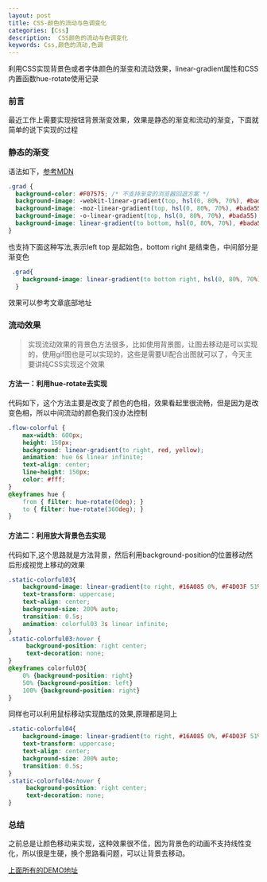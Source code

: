 ```yaml
---
layout: post
title: CSS-颜色的流动与色调变化
categories: [Css]
description:  CSS颜色的流动与色调变化
keywords: Css,颜色的流动,色调
---
```


利用CSS实现背景色或者字体颜色的渐变和流动效果，linear-gradient属性和CSS内置函数hue-rotate使用记录

### 前言
最近工作上需要实现按钮背景渐变效果，效果是静态的渐变和流动的渐变，下面就简单的说下实现的过程

### 静态的渐变

语法如下，[参考MDN](https://developer.mozilla.org/zh-CN/docs/Web/CSS/gradient/linear-gradient)

```css
.grad {
  background-color: #F07575; /* 不支持渐变的浏览器回退方案 */
  background-image: -webkit-linear-gradient(top, hsl(0, 80%, 70%), #bada55); /* 支持 Chrome 25 and Safari 6, iOS 6.1, Android 4.3 */
  background-image: -moz-linear-gradient(top, hsl(0, 80%, 70%), #bada55); /* 支持 Firefox (3.6 to 15) */
  background-image: -o-linear-gradient(top, hsl(0, 80%, 70%), #bada55); /* 支持旧 Opera (11.1 to 12.0) */
  background-image: linear-gradient(to bottom, hsl(0, 80%, 70%), #bada55); /* 标准语法; 需要最新版本 */
}
```


也支持下面这种写法,表示left top 是起始色，bottom right 是结束色，中间部分是渐变色

```css
 .grad{
    background-image: linear-gradient(to bottom right, hsl(0, 80%, 70%), #bada55); 
  }
```
效果可以参考文章底部地址

### 流动效果

> 实现流动效果的背景色方法很多，比如使用背景图，让图去移动是可以实现的，使用gif图也是可以实现的，这些是需要UI配合出图就可以了，今天主要讲纯CSS实现这个效果

#### 方法一：利用hue-rotate去实现

代码如下，这个方法主要是改变了颜色的色相，效果看起里很流畅，但是因为是改变色相，所以中间流动的颜色我们没办法控制

```css
.flow-colorful {
    max-width: 600px;
    height: 150px;
    background: linear-gradient(to right, red, yellow);
    animation: hue 6s linear infinite;
    text-align: center;
    line-height: 150px;
    color: #fff;
}
@keyframes hue {
    from { filter: hue-rotate(0deg); }
    to { filter: hue-rotate(360deg); }
}
```

#### 方法二：利用放大背景色去实现

代码如下,这个思路就是方法背景，然后利用background-position的位置移动然后形成视觉上移动的效果

```css
.static-colorful03{
    background-image: linear-gradient(to right, #16A085 0%, #F4D03F 51%,  #16A085  100%);
    text-transform: uppercase;
    text-align: center;
    background-size: 200% auto;
    transition: 0.5s;
    animation: colorful03 3s linear infinite;
}
.static-colorful03:hover {
     background-position: right center;
     text-decoration: none;
}
@keyframes colorful03{
    0% {background-position: right}
    50% {background-position: left}
    100% {background-position: right}
}
```

同样也可以利用鼠标移动实现酷炫的效果,原理都是同上

```css
.static-colorful04{
    background-image: linear-gradient(to right, #16A085 0%, #F4D03F 51%,  #16A085  100%);
    text-transform: uppercase;
    text-align: center;
    background-size: 200% auto;
    transition: 0.5s;
}
.static-colorful04:hover {
     background-position: right center;
     text-decoration: none;
}
```

### 总结
之前总是让颜色移动来实现，这种效果很不佳，因为背景色的动画不支持线性变化，所以很是生硬，换个思路看问题，可以让背景去移动。

[上面所有的DEMO地址](https://jsrun.net/pFPKp)

